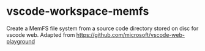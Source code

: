# vscode-workspace-memfs
Create a MemFS file system from a source code directory stored on disc for vscode web. Adapted from https://github.com/microsoft/vscode-web-playground
